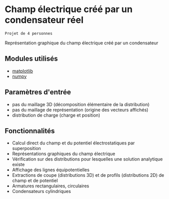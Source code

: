 # Champ électrique créé par un condensateur réel

	Projet de 4 personnes 


Représentation graphique du champ électrique créé par un condensateur

## Modules utilisés
- [matplotlib](https://matplotlib.org/)
- [numpy](https://numpy.org/)

## Paramètres d'entrée
- pas du maillage 3D (décomposition élémentaire de la distribution)
- pas du maillage de représentation (origine des vecteurs affichés)
- distribution de charge (charge et position)

## Fonctionnalités
- Calcul direct du champ et du potentiel électrostatiques par superposition
- Représentations graphiques du champ électrique
- Vérification sur des distributions pour lesquelles une solution analytique existe
- Affichage des lignes équipotentielles
- Extractions de coupe (distributions 3D) et de profils (distributions 2D) de champ et de potentiel
- Armatures rectangulaires, circulaires
- Condensateurs cylindriques

